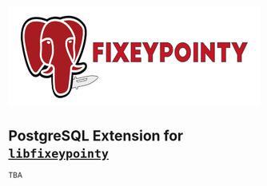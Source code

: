 <center>
<img src="./image/pgfixeypointy.png" alt="pgfixeypointy" height="200">
</center>

# PostgreSQL Extension for [`libfixeypointy`](https://github.com/cmu-db/libfixeypointy)

TBA